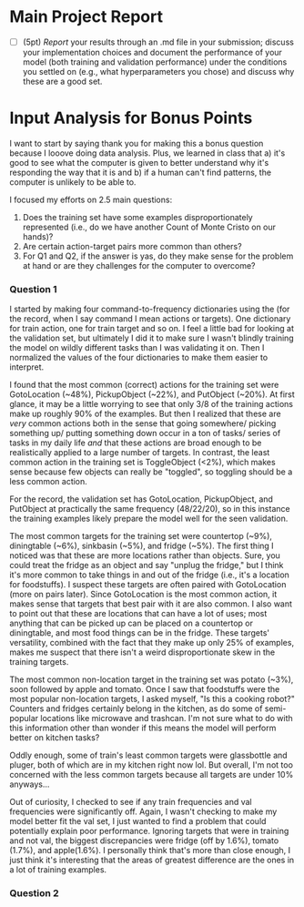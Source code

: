 # Main Project Report

- [ ] (5pt) *Report* your results through an .md file in your submission; discuss your implementation choices and document the performance of your model (both training and validation performance) under the conditions you settled on (e.g., what hyperparameters you chose) and discuss why these are a good set.

# Input Analysis for Bonus Points
I want to start by saying thank you for making this a bonus question because I looove doing data analysis. Plus, we
learned in class that a) it's good to see what the computer is given to better understand why it's responding the way
that it is and b) if a human can't find patterns, the computer is unlikely to be able to.

I focused my efforts on 2.5 main questions: 
1. Does the training set have some examples disproportionately represented (i.e., do we have another Count of Monte 
   Cristo on our hands)?
2. Are certain action-target pairs more common than others?
3. For Q1 and Q2, if the answer is yas, do they make sense for the problem at hand or are they challenges for the 
   computer to overcome?


### Question 1
I started by making four command-to-frequency dictionaries using the (for the record, when I say command I mean actions
or targets). One dictionary for train action, one for train target and so on. I feel a little bad for looking at the 
validation set, but ultimately I did it to make sure I wasn't blindly training the model on wildly different tasks 
than I was validating it on. Then I normalized the values of the four dictionaries to make them easier to interpret.

I found that the most common (correct) actions for the training set were GotoLocation (~48%), PickupObject (~22%), and
PutObject (~20%). At first glance, it may be a little worrying to see that only 3/8 of the training actions make up 
roughly 90% of the examples. But then I realized that these are *very* common actions both in the sense that going 
somewhere/ picking something up/ putting something down occur in a ton of tasks/ series of tasks in my daily life *and* 
that these actions are broad enough to be realistically applied to a large number of targets. In contrast, the least
common action in the training set is ToggleObject (<2%), which makes sense because few objects can really be "toggled", 
so toggling should be a less common action.

For the record, the validation set has GotoLocation, PickupObject, and PutObject at practically the same frequency 
(48/22/20), so in this instance the training examples likely prepare the model well for the seen validation. 

The most common targets for the training set were countertop (~9%), diningtable (~6%), sinkbasin (~5%), and fridge 
(~5%). The first thing I noticed was that these are more locations rather than objects. Sure, you could treat the 
fridge as an object and say "unplug the fridge," but I think it's more common to take things in and out of the 
fridge (i.e., it's a location for foodstuffs). I suspect these targets are often paired with GotoLocation (more on 
pairs later). Since GotoLocation is the most common action, it makes sense that targets that best pair with it are
also common. I also want to point out that these are locations that can have a lot of uses; most anything that can
be picked up can be placed on a countertop or diningtable, and most food things can be in the fridge. These targets'
versatility, combined with the fact that they make up only 25% of examples, makes me suspect that there isn't 
a weird disproportionate skew in the training targets.

The most common non-location target in the training set was potato (~3%), soon followed by apple and tomato. Once I saw 
that foodstuffs were the most popular non-location targets, I asked myself, "Is this a cooking robot?" Counters and 
fridges certainly belong in the kitchen, as do some of semi-popular locations like microwave and trashcan. I'm not sure
what to do with this information other than wonder if this means the model will perform better on kitchen tasks?

Oddly enough, some of train's least common targets were glassbottle and pluger, both of which are in my kitchen right 
now lol. But overall, I'm not too concerned with the less common targets because all targets are under 10% anyways...

Out of curiosity, I checked to see if any train frequencies and val frequencies were significantly off. Again, I wasn't
checking to make my model better fit the val set, I just wanted to find a problem that could potentially explain poor
performance. Ignoring targets that were in training and not val, the biggest discrepancies were fridge (off by 1.6%), 
tomato (1.7%), and apple(1.6%). I personally think that's more than close enough, I just think it's interesting that the
areas of greatest difference are the ones in a lot of training examples.



### Question 2





